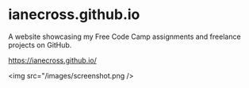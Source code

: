 # ianecross.github.io

A website showcasing my Free Code Camp assignments and freelance projects on GitHub.

https://ianecross.github.io/

<img src="/images/screenshot.png />
